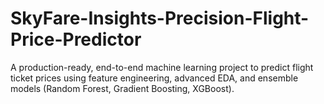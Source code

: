 # SkyFare-Insights-Precision-Flight-Price-Predictor
A production-ready, end-to-end machine learning project to predict flight ticket prices using feature engineering, advanced EDA, and ensemble models (Random Forest, Gradient Boosting, XGBoost).
